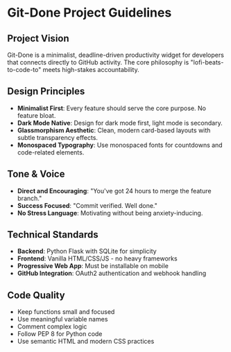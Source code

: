# Git-Done Project Guidelines

## Project Vision
Git-Done is a minimalist, deadline-driven productivity widget for developers that connects directly to GitHub activity. The core philosophy is "lofi-beats-to-code-to" meets high-stakes accountability.

## Design Principles
- **Minimalist First**: Every feature should serve the core purpose. No feature bloat.
- **Dark Mode Native**: Design for dark mode first, light mode is secondary.
- **Glassmorphism Aesthetic**: Clean, modern card-based layouts with subtle transparency effects.
- **Monospaced Typography**: Use monospaced fonts for countdowns and code-related elements.

## Tone & Voice
- **Direct and Encouraging**: "You've got 24 hours to merge the feature branch."
- **Success Focused**: "Commit verified. Well done."
- **No Stress Language**: Motivating without being anxiety-inducing.

## Technical Standards
- **Backend**: Python Flask with SQLite for simplicity
- **Frontend**: Vanilla HTML/CSS/JS - no heavy frameworks
- **Progressive Web App**: Must be installable on mobile
- **GitHub Integration**: OAuth2 authentication and webhook handling

## Code Quality
- Keep functions small and focused
- Use meaningful variable names
- Comment complex logic
- Follow PEP 8 for Python code
- Use semantic HTML and modern CSS practices